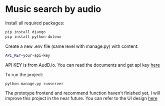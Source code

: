 # Music search by audio

Install all required packages:
```sh
pip install django
pip install python-dotenv
```

Create a new .env file (same level with manage.py) with content:
```sh
API_KEY=your-api-key
```

API KEY is from AudD.io. You can read the documents and get api key [here](https://audd.io/)

To run the project:
```sh
python manage.py runserver
```

The prototype frontend and recommend function  haven't finished yet, I will improve this project in the near future. You can refer to the UI design [here](https://www.figma.com/design/h1fH7ZpEF4jJccuMKiU2GD/CocCoc's-Music-Search-Prototype-UI-Design?node-id=0-1&t=UzICBwVg0fZ3ln7F-1)




